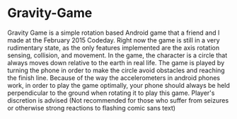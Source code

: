 # Gravity-Game
Gravity Game is a simple rotation based Android game that a friend and I made at the February 2015 Codeday.
Right now the game is still in a very rudimentary state, as the only features implemented are the axis rotation sensing, 
collision, and movement. In the game, the character is a circle that always moves down relative to the earth in real life. 
The game is played by turning the phone in order to make the circle avoid obstacles and reaching the finish line. Because of the way the accelerometers in android phones work, in order to play the game optimally, your phone should always be held perpendicular to the ground when rotating it to play this game.
Player's discretion is advised (Not recommended for those who suffer from seizures or otherwise strong reactions to flashing comic sans text)
